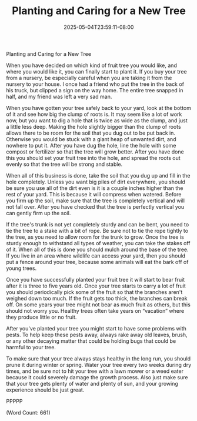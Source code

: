 ﻿---
title: "Planting and Caring for a New Tree"
date: 2025-05-04T23:59:11-08:00
description: "Fruit-Trees Tips for Web Success"
featured_image: "/images/Fruit-Trees.jpg"
tags: ["Fruit Trees"]
---

Planting and Caring for a New Tree

When you have decided on which kind of fruit tree you would like, and
where you would like it, you can finally start to plant it. If you buy
your tree from a nursery, be especially careful when you are taking it
from the nursery to your house. I once had a friend who put the tree in
the back of his truck, but clipped a sign on the way home. The entire tree
snapped in half, and my friend was left a very sad man.

When you have gotten your tree safely back to your yard, look at the
bottom of it and see how big the clump of roots is. It may seem like a lot
of work now, but you want to dig a hole that is twice as wide as the
clump, and just a little less deep. Making the hole slightly bigger than
the clump of roots allows there to be room for the soil that you dug out
to be put back in. Otherwise you would be stuck with a giant heap of
unwanted dirt, and nowhere to put it. After you have dug the hole, line
the hole with some compost or fertilizer so that the tree will grow
better. After you have done this you should set your fruit tree into the
hole, and spread the roots out evenly so that the tree will be strong and
stable. 

When all of this business is done, take the soil that you dug up and fill
in the hole completely. Unless you want big piles of dirt everywhere, you
should be sure you use all of the dirt even is it is a couple inches
higher than the rest of your yard. This is because it will compress when
watered. Before you firm up the soil, make sure that the tree is
completely vertical and will not fall over. After you have checked that
the tree is perfectly vertical you can gently firm up the soil. 

If the tree's trunk is not yet completely sturdy and can be bent, you need
to tie the tree to a stake with a bit of rope. Be sure not to tie the rope
tightly to the tree, as you need to allow room for the trunk to grow. Once
the tree is sturdy enough to withstand all types of weather, you can take
the stakes off of it. When all of this is done you should mulch around the
base of the tree. If you live in an area where wildlife can access your
yard, then you should put a fence around your tree, because some animals
will eat the bark off of young trees.

Once you have successfully planted your fruit tree it will start to bear
fruit after it is three to five years old. Once your tree starts to carry
a lot of fruit you should periodically pick some of the fruit so that the
branches aren't weighed down too much. If the fruit gets too thick, the
branches can break off. On some years your tree might not bear as much
fruit as others, but this should not worry you. Healthy trees often take
years on “vacation” where they produce little or no fruit.

After you've planted your tree you might start to have some problems with
pests. To help keep these pests away, always rake away old leaves, brush,
or any other decaying matter that could be holding bugs that could be
harmful to your tree.

To make sure that your tree always stays healthy in the long run, you
should prune it during winter or spring. Water your tree every two weeks
during dry times, and be sure not to hit your tree with a lawn mower or a
weed eater because it could severely damage the growth process. Also just
make sure that your tree gets plenty of water and plenty of sun, and your
growing experience should be just great.

PPPPP

(Word Count: 661)
